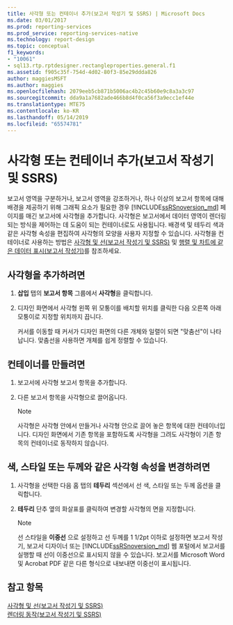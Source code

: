 ```yaml
---
title: 사각형 또는 컨테이너 추가(보고서 작성기 및 SSRS) | Microsoft Docs
ms.date: 03/01/2017
ms.prod: reporting-services
ms.prod_service: reporting-services-native
ms.technology: report-design
ms.topic: conceptual
f1_keywords:
- "10061"
- sql13.rtp.rptdesigner.rectangleproperties.general.f1
ms.assetid: f905c35f-754d-4d02-80f3-85e29ddda826
author: maggiesMSFT
ms.author: maggies
ms.openlocfilehash: 2079eeb5cb871b5006ac4b2c45b60e9c8a3a3c97
ms.sourcegitcommit: dda9a1a7682ade466b8d4f0ca56f3a9ecc1ef44e
ms.translationtype: MTE75
ms.contentlocale: ko-KR
ms.lasthandoff: 05/14/2019
ms.locfileid: "65574781"
---
```

# <a name="add-a-rectangle-or-container-report-builder-and-ssrs"></a>사각형 또는 컨테이너 추가(보고서 작성기 및 SSRS)
  보고서 영역을 구분하거나, 보고서 영역을 강조하거나, 하나 이상의 보고서 항목에 대해 배경을 제공하기 위해 그래픽 요소가 필요한 경우 [!INCLUDE[ssRSnoversion_md](../../includes/ssrsnoversion-md.md)] 페이지를 매긴 보고서에 사각형을 추가합니다. 사각형은 보고서에서 데이터 영역이 렌더링되는 방식을 제어하는 데 도움이 되는 컨테이너로도 사용됩니다. 배경색 및 테두리 색과 같은 사각형 속성을 편집하여 사각형의 모양을 사용자 지정할 수 있습니다. 사각형을 컨테이너로 사용하는 방법은 [사각형 및 선&#40;보고서 작성기 및 SSRS&#41;](../../reporting-services/report-design/rectangles-and-lines-report-builder-and-ssrs.md) 및 [행렬 및 차트에 같은 데이터 표시&#40;보고서 작성기&#41;](../../reporting-services/report-design/display-the-same-data-on-a-matrix-and-a-chart-report-builder.md)를 참조하세요.    
   
## <a name="to-add-a-rectangle"></a>사각형을 추가하려면    
    
1.  **삽입** 탭의 **보고서 항목** 그룹에서 **사각형**을 클릭합니다.    
    
2.  디자인 화면에서 사각형 왼쪽 위 모퉁이를 배치할 위치를 클릭한 다음 오른쪽 아래 모퉁이로 지정할 위치까지 끕니다.    
    
     커서를 이동할 때 커서가 디자인 화면의 다른 개체와 일렬이 되면 "맞춤선"이 나타납니다. 맞춤선을 사용하면 개체를 쉽게 정렬할 수 있습니다.    
    
## <a name="to-create-a-container"></a>컨테이너를 만들려면    
    
1.  보고서에 사각형 보고서 항목을 추가합니다.    
    
2.  다른 보고서 항목을 사각형으로 끌어옵니다.    
    
    > [!NOTE]    
    >  사각형은 사각형 안에서 만들거나 사각형 안으로 끌어 놓은 항목에 대한 컨테이너입니다. 디자인 화면에서 기존 항목을 포함하도록 사각형을 그려도 사각형이 기존 항목의 컨테이너로 동작하지 않습니다.    
    
## <a name="to-change-rectangle-properties-such-as-color-style-or-weight"></a>색, 스타일 또는 두께와 같은 사각형 속성을 변경하려면    
    
1.  사각형을 선택한 다음 홈 탭의 **테두리** 섹션에서 선 색, 스타일 또는 두께 옵션을 클릭합니다.    
    
2.  **테두리** 단추 옆의 화살표를 클릭하여 변경할 사각형의 면을 지정합니다.    
    
    > [!NOTE]    
    >  선 스타일을 **이중선** 으로 설정하고 선 두께를 1 1/2pt 이하로 설정하면 보고서 작성기, 보고서 디자이너 또는 [!INCLUDE[ssRSnoversion_md](../../includes/ssrsnoversion-md.md)] 웹 포털에서 보고서를 실행할 때 선이 이중선으로 표시되지 않을 수 있습니다. 보고서를 Microsoft Word 및 Acrobat PDF 같은 다른 형식으로 내보내면 이중선이 표시됩니다.    
    
## <a name="see-also"></a>참고 항목    
 [사각형 및 선&#40;보고서 작성기 및 SSRS&#41;](../../reporting-services/report-design/rectangles-and-lines-report-builder-and-ssrs.md)     
 [렌더링 동작&#40;보고서 작성기 및 SSRS&#41;](../../reporting-services/report-design/rendering-behaviors-report-builder-and-ssrs.md)    
    
  
